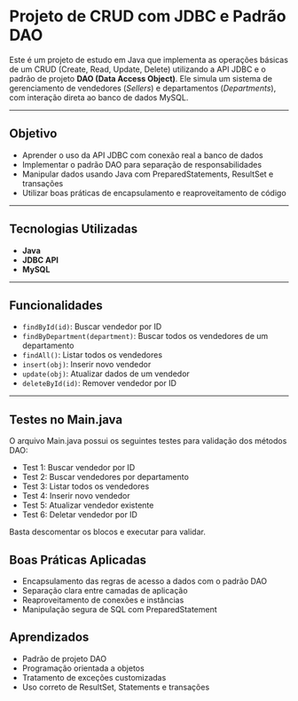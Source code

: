 #  Projeto de CRUD com JDBC e Padrão DAO

Este é um projeto de estudo em Java que implementa as operações básicas de um CRUD (Create, Read, Update, Delete) utilizando a API JDBC e o padrão de projeto **DAO (Data Access Object)**. Ele simula um sistema de gerenciamento de vendedores (*Sellers*) e departamentos (*Departments*), com interação direta ao banco de dados MySQL.

---

##  Objetivo

- Aprender o uso da API JDBC com conexão real a banco de dados
- Implementar o padrão DAO para separação de responsabilidades
- Manipular dados usando Java com PreparedStatements, ResultSet e transações
- Utilizar boas práticas de encapsulamento e reaproveitamento de código

---

##  Tecnologias Utilizadas

- **Java**
- **JDBC API**
- **MySQL**


---

##  Funcionalidades

- `findById(id)`: Buscar vendedor por ID
- `findByDepartment(department)`: Buscar todos os vendedores de um departamento
- `findAll()`: Listar todos os vendedores
- `insert(obj)`: Inserir novo vendedor
- `update(obj)`: Atualizar dados de um vendedor
- `deleteById(id)`: Remover vendedor por ID

---

## Testes no Main.java
O arquivo Main.java possui os seguintes testes para validação dos métodos DAO:

 - Test 1: Buscar vendedor por ID
 - Test 2: Buscar vendedores por departamento
 - Test 3: Listar todos os vendedores
 - Test 4: Inserir novo vendedor
 - Test 5: Atualizar vendedor existente
 - Test 6: Deletar vendedor por ID

Basta descomentar os blocos e executar para validar.

## Boas Práticas Aplicadas
- Encapsulamento das regras de acesso a dados com o padrão DAO
- Separação clara entre camadas de aplicação
- Reaproveitamento de conexões e instâncias
- Manipulação segura de SQL com PreparedStatement

## Aprendizados
- Padrão de projeto DAO
- Programação orientada a objetos
- Tratamento de exceções customizadas
- Uso correto de ResultSet, Statements e transações

